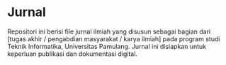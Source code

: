 # Jurnal
Repositori ini berisi file jurnal ilmiah yang disusun sebagai bagian dari [tugas akhir / pengabdian masyarakat / karya ilmiah] pada program studi Teknik Informatika, Universitas Pamulang. Jurnal ini disiapkan untuk keperluan publikasi dan dokumentasi digital.
